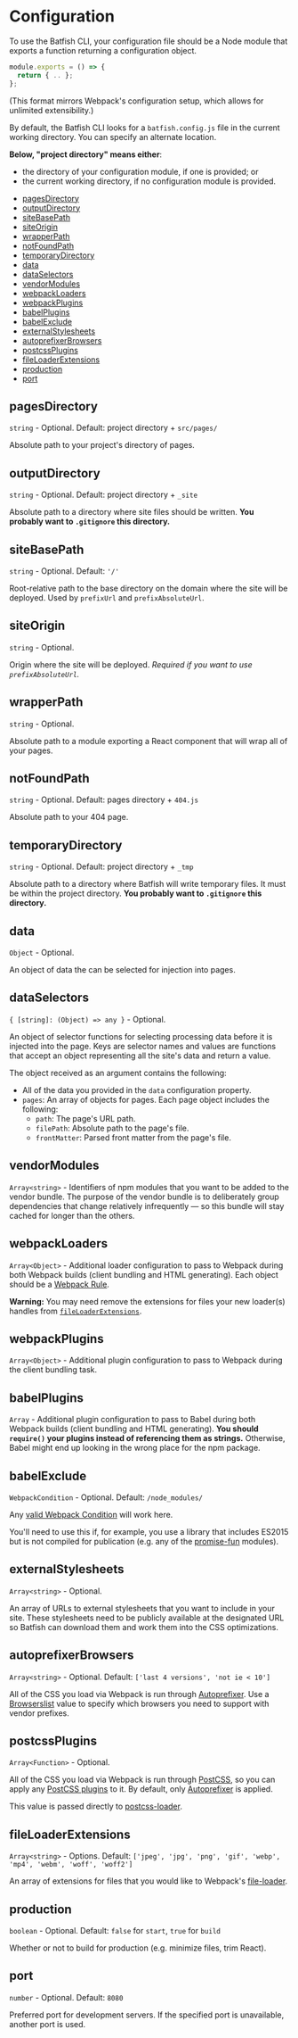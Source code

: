# Configuration

To use the Batfish CLI, your configuration file should be a Node module that exports a function returning a configuration object.

```js
module.exports = () => {
  return { .. };
};
```

(This format mirrors Webpack's configuration setup, which allows for unlimited extensibility.)

By default, the Batfish CLI looks for a `batfish.config.js` file in the current working directory.
You can specify an alternate location.

**Below, "project directory" means either**:
- the directory of your configuration module, if one is provided; or
- the current working directory, if no configuration module is provided.

<!-- toc -->

- [pagesDirectory](#pagesdirectory)
- [outputDirectory](#outputdirectory)
- [siteBasePath](#sitebasepath)
- [siteOrigin](#siteorigin)
- [wrapperPath](#wrapperpath)
- [notFoundPath](#notfoundpath)
- [temporaryDirectory](#temporarydirectory)
- [data](#data)
- [dataSelectors](#dataselectors)
- [vendorModules](#vendormodules)
- [webpackLoaders](#webpackloaders)
- [webpackPlugins](#webpackplugins)
- [babelPlugins](#babelplugins)
- [babelExclude](#babelexclude)
- [externalStylesheets](#externalstylesheets)
- [autoprefixerBrowsers](#autoprefixerbrowsers)
- [postcssPlugins](#postcssplugins)
- [fileLoaderExtensions](#fileloaderextensions)
- [production](#production)
- [port](#port)

<!-- tocstop -->

## pagesDirectory

`string` - Optional. Default: project directory + `src/pages/`

Absolute path to your project's directory of pages.


## outputDirectory

`string` - Optional. Default: project directory + `_site`

Absolute path to a directory where site files should be written.
**You probably want to `.gitignore` this directory.**

## siteBasePath

`string` - Optional. Default: `'/'`

Root-relative path to the base directory on the domain where the site will be deployed.
Used by `prefixUrl` and `prefixAbsoluteUrl`.

## siteOrigin

`string` - Optional.

Origin where the site will be deployed.
*Required if you want to use `prefixAbsoluteUrl`.*

## wrapperPath

`string` - Optional.

Absolute path to a module exporting a React component that will wrap all of your pages.

## notFoundPath

`string` - Optional. Default: pages directory + `404.js`

Absolute path to your 404 page.

## temporaryDirectory

`string` - Optional. Default: project directory + `_tmp`

Absolute path to a directory where Batfish will write temporary files.
It must be within the project directory.
**You probably want to `.gitignore` this directory.**

## data

`Object` - Optional.

An object of data the can be selected for injection into pages.

## dataSelectors

`{ [string]: (Object) => any }` - Optional.

An object of selector functions for selecting processing data before it is injected into the page.
Keys are selector names and values are functions that accept an object representing all the site's data and return a value.

The object received as an argument contains the following:
- All of the data you provided in the `data` configuration property.
- `pages`: An array of objects for pages.
  Each page object includes the following:
  - `path`: The page's URL path.
  - `filePath`: Absolute path to the page's file.
  - `frontMatter`: Parsed front matter from the page's file.  

## vendorModules

`Array<string>` - Identifiers of npm modules that you want to be added to the vendor bundle.
The purpose of the vendor bundle is to deliberately group dependencies that change relatively infrequently — so this bundle will stay cached for longer than the others.

## webpackLoaders

`Array<Object>` - Additional loader configuration to pass to Webpack during both Webpack builds (client bundling and HTML generating).
Each object should be a [Webpack Rule](https://webpack.js.org/configuration/module/#rule).

**Warning:** You may need remove the extensions for files your new loader(s) handles from [`fileLoaderExtensions`](#fileloaderextensions).

## webpackPlugins

`Array<Object>` - Additional plugin configuration to pass to Webpack during the client bundling task.

## babelPlugins

`Array` - Additional plugin configuration to pass to Babel during both Webpack builds (client bundling and HTML generating).
**You should `require()` your plugins instead of referencing them as strings.**
Otherwise, Babel might end up looking in the wrong place for the npm package.

## babelExclude

`WebpackCondition` - Optional. Default: `/node_modules/`

Any [valid Webpack Condition](https://webpack.js.org/configuration/module/#condition) will work here.

You'll need to use this if, for example, you use a library that includes ES2015 but is not compiled for publication (e.g. any of the [promise-fun](https://github.com/sindresorhus/promise-fun) modules).

## externalStylesheets

`Array<string>` - Optional.

An array of URLs to external stylesheets that you want to include in your site.
These stylesheets need to be publicly available at the designated URL so Batfish can download them and work them into the CSS optimizations.

## autoprefixerBrowsers

`Array<string>` - Optional. Default: `['last 4 versions', 'not ie < 10']`

All of the CSS you load via Webpack is run through [Autoprefixer](https://github.com/postcss/autoprefixer).
Use a [Browserslist](https://github.com/ai/browserslist) value to specify which browsers you need to support with vendor prefixes.

## postcssPlugins

`Array<Function>` - Optional.

All of the CSS you load via Webpack is run through [PostCSS](http://postcss.org/), so you can apply any [PostCSS plugins](https://github.com/postcss/postcss/blob/master/docs/plugins.md) to it.
By default, only [Autoprefixer](https://github.com/postcss/autoprefixer) is applied.

This value is passed directly to [postcss-loader](https://github.com/postcss/postcss-loader#plugins).

## fileLoaderExtensions

`Array<string>` - Options. Default: `['jpeg', 'jpg', 'png', 'gif', 'webp', 'mp4', 'webm', 'woff', 'woff2']`

An array of extensions for files that you would like to Webpack's [file-loader](https://github.com/webpack-contrib/file-loader).

## production

`boolean` - Optional. Default: `false` for `start`, `true` for `build`

Whether or not to build for production (e.g. minimize files, trim React).

## port

`number` - Optional. Default: `8080`

Preferred port for development servers.
If the specified port is unavailable, another port is used.
